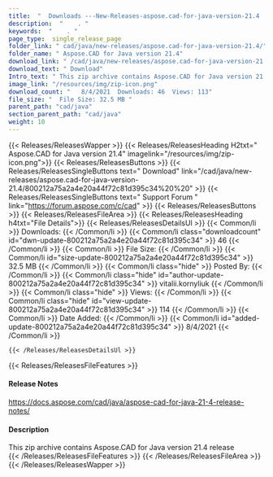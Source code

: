 ```yaml
---
title:  "  Downloads ---New-Releases-aspose.cad-for-java-version-21.4 . " 
description:  "    . " 
keywords:  "    . " 
page_type:  single_release_page
folder_link: " cad/java/new-releases/aspose.cad-for-java-version-21.4/"
folder_name: " Aspose.CAD for Java version 21.4"
download_link: " /cad/java/new-releases/aspose.cad-for-java-version-21.4/800212a75a2a4e20a44f72c81d395c34"
download_text: " Download"
Intro_text: " This zip archive contains Aspose.CAD for Java version 21.4 release"
image_link: "/resources/img/zip-icon.png"
download_count: "   8/4/2021  Downloads: 46  Views: 113"
file_size: "  File Size: 32.5 MB "
parent_path: "cad/java"
section_parent_path: "cad/java"
weight: 10 
---
```


{{< Releases/ReleasesWapper >}}
  {{< Releases/ReleasesHeading H2txt=" Aspose.CAD for Java version 21.4" imagelink="/resources/img/zip-icon.png">}}
  {{< Releases/ReleasesButtons >}}
    {{< Releases/ReleasesSingleButtons text=" Download" link="/cad/java/new-releases/aspose.cad-for-java-version-21.4/800212a75a2a4e20a44f72c81d395c34%20%20" >}}
    {{< Releases/ReleasesSingleButtons text=" Support Forum " link="https://forum.aspose.com/c/cad" >}}
  {{< Releases/ReleasesButtons >}}
  {{< Releases/ReleasesFileArea >}}
    {{< Releases/ReleasesHeading h4txt="File Details">}}
    {{< Releases/ReleasesDetailsUl >}}
            {{< Common/li  >}} Downloads: {{< /Common/li >}} 
      {{< Common/li class="downloadcount" id="dwn-update-800212a75a2a4e20a44f72c81d395c34" >}} 46 {{< /Common/li >}} 
      {{< Common/li  >}} File Size: {{< /Common/li >}} 
      {{< Common/li id="size-update-800212a75a2a4e20a44f72c81d395c34" >}} 32.5 MB {{< /Common/li >}} 
      {{< Common/li  class="hide" >}} Posted By: {{< /Common/li >}} 
      {{< Common/li class="hide" id="author-update-800212a75a2a4e20a44f72c81d395c34" >}} vitalii.kornyliuk {{< /Common/li >}} 
      {{< Common/li class="hide"  >}} Views: {{< /Common/li >}} 
      {{< Common/li class="hide" id="view-update-800212a75a2a4e20a44f72c81d395c34" >}} 114 {{< /Common/li >}} 
      {{< Common/li  >}} Date Added: {{< /Common/li >}} 
      {{< Common/li id="added-update-800212a75a2a4e20a44f72c81d395c34" >}} 8/4/2021 {{< /Common/li >}} 

    {{< /Releases/ReleasesDetailsUl >}}

  {{< Releases/ReleasesFileFeatures >}}
      <h4>Release Notes</h4><div><a href="https://docs.aspose.com/cad/java/aspose-cad-for-java-21-4-release-notes/">https://docs.aspose.com/cad/java/aspose-cad-for-java-21-4-release-notes/</a></div><h4>Description</h4><div class="HTMLDescription">This zip archive contains Aspose.CAD for Java version 21.4 release</div>
  {{< /Releases/ReleasesFileFeatures >}}
 {{< /Releases/ReleasesFileArea >}}
{{< /Releases/ReleasesWapper >}}


